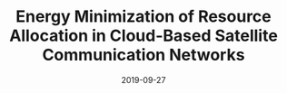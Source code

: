 ---
title: "Energy Minimization of Resource Allocation in Cloud-Based Satellite Communication Networks"
authors:
- Boyu Deng
- Chunxiao Jiang
- Song Guo

date: "2019-09-27"
doi: "https://doi.org/10.1109/LCOMM.2019.2944362"

# Publication type.
# 1 = Conference paper; 2 = Journal article;
# 3 = Preprint Paper; 4 = Report; 5 = Book; 6 = Book section;
# 7 = Thesis; 8 = Patent
publication_types: ["2"]

# Publication name and optional abbreviated publication name.
publication: "*IEEE Communications Letters*"
publication_short: "LCOMM"

url_pdf: https://ieeexplore.ieee.org/abstract/document/8851180
# url_code: ''
# url_dataset: ''
# url_poster: ''
# url_project: ''
# url_slides: ''
# url_video: ''

---